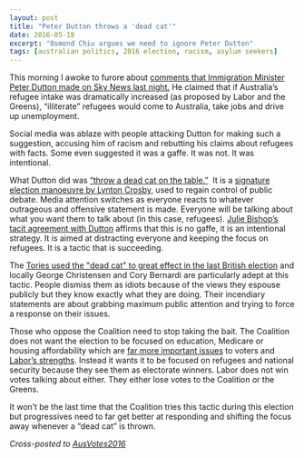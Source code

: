 ```yaml
---
layout: post
title: "Peter Dutton throws a 'dead cat'"
date: 2016-05-18
excerpt: "Osmond Chiu argues we need to ignore Peter Dutton"
tags: [australian politics, 2016 election, racism, asylum seekers]
---
```


This morning I awoke to furore about <a href="http://www.sbs.com.au/news/article/2016/05/18/dutton-slammed-over-illiterate-and-innumerate-refugees-comments">comments that Immigration Minister Peter Dutton made on Sky News last night.</a> He claimed that if Australia’s refugee intake was dramatically increased (as proposed by Labor and the Greens), “illiterate” refugees would come to Australia, take jobs and drive up unemployment.

Social media was ablaze with people attacking Dutton for making such a suggestion, accusing him of racism and rebutting his claims about refugees with facts. Some even suggested it was a gaffe. It was not. It was intentional.

What Dutton did was <a href="http://blogs.spectator.co.uk/2015/04/is-the-tory-trident-row-an-example-of-a-dead-cat-strategy/">“throw a dead cat on the table.”</a>  It is a <a href="http://www.theguardian.com/politics/2016/jan/20/lynton-crosby-and-dead-cat-won-election-conservatives-labour-intellectually-lazy">signature election manoeuvre by Lynton Crosby,</a> used to regain control of public debate. Media attention switches as everyone reacts to whatever outrageous and offensive statement is made. Everyone will be talking about what you want them to talk about (in this case, refugees). <a href="http://www.smh.com.au/federal-politics/federal-election-2016/election-2016-julie-bishop-backs-peter-dutton-on-illiterate-asylum-seekers-20160517-goxjd6.html">Julie Bishop’s tacit agreement with Dutton</a> affirms that this is no gaffe, it is an intentional strategy. It is aimed at distracting everyone and keeping the focus on refugees. It is a tactic that is succeeding.

The <a href="http://www.theguardian.com/politics/2016/jan/20/lynton-crosby-and-dead-cat-won-election-conservatives-labour-intellectually-lazy">Tories used the "dead cat" to great effect in the last British election</a> and locally George Christensen and Cory Bernardi are particularly adept at this tactic. People dismiss them as idiots because of the views they espouse publicly but they know exactly what they are doing. Their incendiary statements are about grabbing maximum public attention and trying to force a response on their issues.

Those who oppose the Coalition need to stop taking the bait. The Coalition does not want the election to be focused on education, Medicare or housing affordability which are <a href="http://www.essentialvision.com.au/most-important-election-issues-3">far more important issues</a> to voters and <a href="http://www.essentialvision.com.au/party-trust-to-handle-issues-9">Labor’s strengths</a>. Instead it wants it to be focused on refugees and national security because they see them as electorate winners. Labor does not win votes talking about either. They either lose votes to the Coalition or the Greens.

It won’t be the last time that the Coalition tries this tactic during this election but progressives need to far get better at responding and shifting the focus away whenever a “dead cat” is thrown.

<em>Cross-posted to <a href="https://ausvotes2016.com.au/2016/05/18/peter-dutton-throws-a-dead-cat/">AusVotes2016</a></em>

